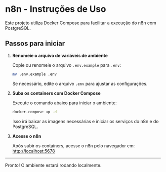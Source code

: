 # n8n - Instruções de Uso

Este projeto utiliza Docker Compose para facilitar a execução do n8n com PostgreSQL.

## Passos para iniciar

1. **Renomeie o arquivo de variáveis de ambiente**

   Copie ou renomeie o arquivo `.env.example` para `.env`:

   ```bash
   mv .env.example .env
   ```

   Se necessário, edite o arquivo `.env` para ajustar as configurações.

2. **Suba os containers com Docker Compose**

   Execute o comando abaixo para iniciar o ambiente:

   ```bash
   docker-compose up -d
   ```

   Isso irá baixar as imagens necessárias e iniciar os serviços do n8n e do PostgreSQL.

3. **Acesse o n8n**

   Após subir os containers, acesse o n8n pelo navegador em:  
   [http://localhost:5678](http://localhost:5678)

---

Pronto! O ambiente estará rodando localmente.
